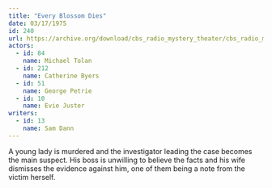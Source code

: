 ```yaml
---
title: "Every Blossom Dies"
date: 03/17/1975
id: 240
url: https://archive.org/download/cbs_radio_mystery_theater/cbs_radio_mystery_theater-0201-0250.zip/cbs_radio_mystery_theater-0201-0250%2Fcbsrmt_0240_every_blossom_dies.mp3
actors:  
  - id: 84
    name: Michael Tolan  
  - id: 212
    name: Catherine Byers  
  - id: 51
    name: George Petrie  
  - id: 10
    name: Evie Juster
writers:  
  - id: 13
    name: Sam Dann
---
```

A young lady is murdered and the investigator leading the case becomes the main suspect. His boss is unwilling to believe the facts and his wife dismisses the evidence against him, one of them being a note from the victim herself.